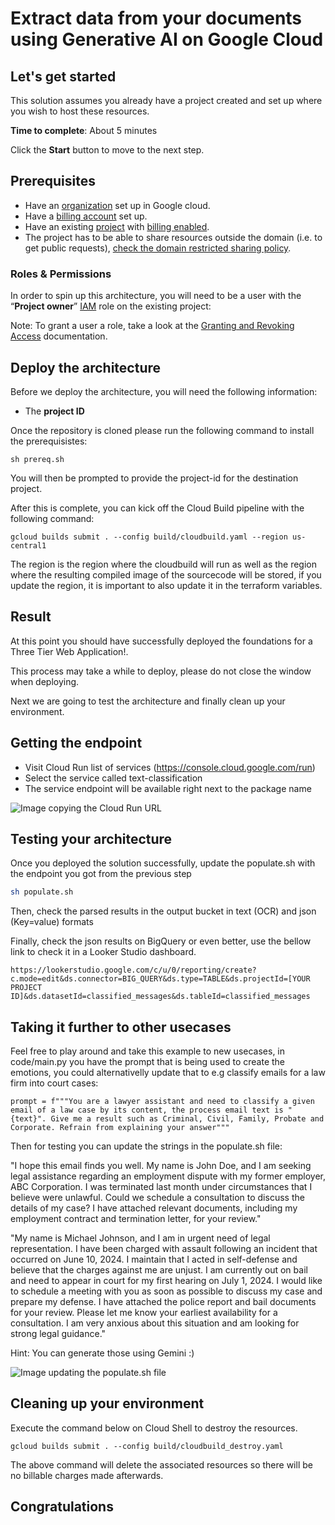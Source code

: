 # Extract data from your documents using Generative AI on Google Cloud

## Let's get started

This solution assumes you already have a project created and set up where you wish to host these resources.

**Time to complete**: About 5 minutes

Click the **Start** button to move to the next step.

## Prerequisites

* Have an [organization](https://cloud.google.com/resource-manager/docs/creating-managing-organization) set up in Google cloud.
* Have a [billing account](https://cloud.google.com/billing/docs/how-to/manage-billing-account) set up.
* Have an existing [project](https://cloud.google.com/resource-manager/docs/creating-managing-projects) with [billing enabled](https://cloud.google.com/billing/docs/how-to/modify-project).
* The project has to be able to share resources outside the domain (i.e. to get public requests), [check the domain restricted sharing policy](https://cloud.google.com/resource-manager/docs/organization-policy/restricting-domains#console).

### Roles & Permissions

In order to spin up this architecture, you will need to be a user with the “__Project owner__” [IAM](https://cloud.google.com/iam) role on the existing project:

Note: To grant a user a role, take a look at the [Granting and Revoking Access](https://cloud.google.com/iam/docs/granting-changing-revoking-access#grant-single-role) documentation.

## Deploy the architecture

Before we deploy the architecture, you will need the following information:

* The __project ID__

Once the repository is cloned please run the following command to install the prerequisistes:

```
sh prereq.sh
```

You will then be prompted to provide the project-id for the destination project.

After this is complete, you can kick off the Cloud Build pipeline with the following command:

```
gcloud builds submit . --config build/cloudbuild.yaml --region us-central1
```

The region is the region where the cloudbuild will run as well as the region where the resulting compiled image of the sourcecode will be stored, if you update the region, it is important to also update it in the terraform variables.


## Result

At this point you should have successfully deployed the foundations for a Three Tier Web Application!.

This process may take a while to deploy, please do not close the window when deploying.

Next we are going to test the architecture and finally clean up your environment.

## Getting the endpoint
* Visit Cloud Run list of services (https://console.cloud.google.com/run) 
* Select the service called text-classification	
* The service endpoint will be available right next to the package name

![Image copying the Cloud Run URL](https://services.google.com/fh/files/misc/copy_cloudrun_url.gif)




## Testing your architecture
Once you deployed the solution successfully, update the populate.sh with the endpoint you got from the previous step

```bash
sh populate.sh
```

Then, check the parsed results in the output bucket in text (OCR) and json (Key=value) formats

Finally, check the json results on BigQuery or even better, use the bellow link to check it in a Looker Studio dashboard.

```
https://lookerstudio.google.com/c/u/0/reporting/create?c.mode=edit&ds.connector=BIG_QUERY&ds.type=TABLE&ds.projectId=[YOUR PROJECT ID]&ds.datasetId=classified_messages&ds.tableId=classified_messages
```

## Taking it further to other usecases

Feel free to play around and take this example to new usecases, in code/main.py you have the prompt that is being used to create the emotions, you could alternativelly update that to e.g classify emails for a law firm into court cases: 

```
prompt = f"""You are a lawyer assistant and need to classify a given email of a law case by its content, the process email text is "{text}". Give me a result such as Criminal, Civil, Family, Probate and Corporate. Refrain from explaining your answer"""
```

Then for testing you can update the strings in the populate.sh file:

"I hope this email finds you well. My name is John Doe, and I am seeking legal assistance regarding an employment dispute with my former employer, ABC Corporation. I was terminated last month under circumstances that I believe were unlawful. Could we schedule a consultation to discuss the details of my case? I have attached relevant documents, including my employment contract and termination letter, for your review."

"My name is Michael Johnson, and I am in urgent need of legal representation. I have been charged with assault following an incident that occurred on June 10, 2024. I maintain that I acted in self-defense and believe that the charges against me are unjust. I am currently out on bail and need to appear in court for my first hearing on July 1, 2024. I would like to schedule a meeting with you as soon as possible to discuss my case and prepare my defense. I have attached the police report and bail documents for your review. Please let me know your earliest availability for a consultation. I am very anxious about this situation and am looking for strong legal guidance."

Hint: You can generate those using Gemini :)

![Image updating the populate.sh file](https://services.google.com/fh/files/misc/update_url_populate_file.gif)



## Cleaning up your environment

Execute the command below on Cloud Shell to destroy the resources.

``` {shell}
gcloud builds submit . --config build/cloudbuild_destroy.yaml
```

The above command will delete the associated resources so there will be no billable charges made afterwards.

## Congratulations

<walkthrough-conclusion-trophy></walkthrough-conclusion-trophy>
